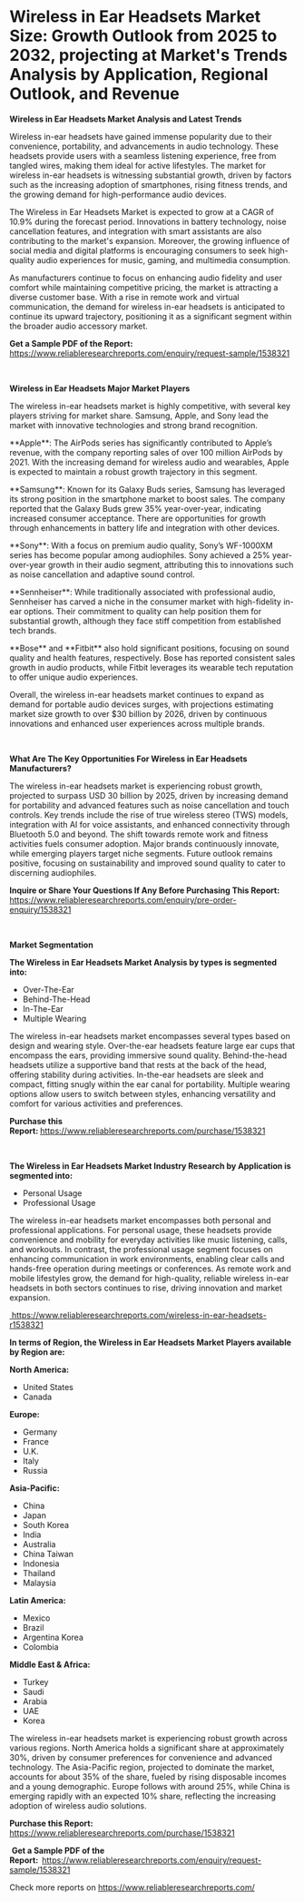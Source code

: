 <p><h1>Wireless in Ear Headsets Market Size: Growth Outlook from 2025 to 2032, projecting at Market's Trends Analysis by Application, Regional Outlook, and Revenue</h1></p><p><strong>Wireless in Ear Headsets Market Analysis and Latest Trends</strong></p>
<p><p>Wireless in-ear headsets have gained immense popularity due to their convenience, portability, and advancements in audio technology. These headsets provide users with a seamless listening experience, free from tangled wires, making them ideal for active lifestyles. The market for wireless in-ear headsets is witnessing substantial growth, driven by factors such as the increasing adoption of smartphones, rising fitness trends, and the growing demand for high-performance audio devices.</p><p>The Wireless in Ear Headsets Market is expected to grow at a CAGR of 10.9% during the forecast period. Innovations in battery technology, noise cancellation features, and integration with smart assistants are also contributing to the market's expansion. Moreover, the growing influence of social media and digital platforms is encouraging consumers to seek high-quality audio experiences for music, gaming, and multimedia consumption.</p><p>As manufacturers continue to focus on enhancing audio fidelity and user comfort while maintaining competitive pricing, the market is attracting a diverse customer base. With a rise in remote work and virtual communication, the demand for wireless in-ear headsets is anticipated to continue its upward trajectory, positioning it as a significant segment within the broader audio accessory market.</p></p>
<p><strong>Get a Sample PDF of the Report:&nbsp;</strong> <a href="https://www.reliableresearchreports.com/enquiry/request-sample/1538321?utm_campaign=2128&utm_medium=2&utm_source=Github&utm_content=ia&utm_term=07022025&utm_id=wireless-in-ear-headsets">https://www.reliableresearchreports.com/enquiry/request-sample/1538321</a></p>
<p>&nbsp;</p>
<p><strong>Wireless in Ear Headsets Major Market Players</strong></p>
<p><p>The wireless in-ear headsets market is highly competitive, with several key players striving for market share. Samsung, Apple, and Sony lead the market with innovative technologies and strong brand recognition. </p><p>**Apple**: The AirPods series has significantly contributed to Apple’s revenue, with the company reporting sales of over 100 million AirPods by 2021. With the increasing demand for wireless audio and wearables, Apple is expected to maintain a robust growth trajectory in this segment.</p><p>**Samsung**: Known for its Galaxy Buds series, Samsung has leveraged its strong position in the smartphone market to boost sales. The company reported that the Galaxy Buds grew 35% year-over-year, indicating increased consumer acceptance. There are opportunities for growth through enhancements in battery life and integration with other devices.</p><p>**Sony**: With a focus on premium audio quality, Sony’s WF-1000XM series has become popular among audiophiles. Sony achieved a 25% year-over-year growth in their audio segment, attributing this to innovations such as noise cancellation and adaptive sound control.</p><p>**Sennheiser**: While traditionally associated with professional audio, Sennheiser has carved a niche in the consumer market with high-fidelity in-ear options. Their commitment to quality can help position them for substantial growth, although they face stiff competition from established tech brands.</p><p>**Bose** and **Fitbit** also hold significant positions, focusing on sound quality and health features, respectively. Bose has reported consistent sales growth in audio products, while Fitbit leverages its wearable tech reputation to offer unique audio experiences.</p><p>Overall, the wireless in-ear headsets market continues to expand as demand for portable audio devices surges, with projections estimating market size growth to over $30 billion by 2026, driven by continuous innovations and enhanced user experiences across multiple brands.</p></p>
<p>&nbsp;</p>
<p><strong>What Are The Key Opportunities For Wireless in Ear Headsets Manufacturers?</strong></p>
<p><p>The wireless in-ear headsets market is experiencing robust growth, projected to surpass USD 30 billion by 2025, driven by increasing demand for portability and advanced features such as noise cancellation and touch controls. Key trends include the rise of true wireless stereo (TWS) models, integration with AI for voice assistants, and enhanced connectivity through Bluetooth 5.0 and beyond. The shift towards remote work and fitness activities fuels consumer adoption. Major brands continuously innovate, while emerging players target niche segments. Future outlook remains positive, focusing on sustainability and improved sound quality to cater to discerning audiophiles.</p></p>
<p><strong>Inquire or Share Your Questions If Any Before Purchasing This Report:</strong> <a href="https://www.reliableresearchreports.com/enquiry/pre-order-enquiry/1538321?utm_campaign=2128&utm_medium=2&utm_source=Github&utm_content=ia&utm_term=07022025&utm_id=wireless-in-ear-headsets">https://www.reliableresearchreports.com/enquiry/pre-order-enquiry/1538321</a></p>
<p>&nbsp;</p>
<p><strong>Market Segmentation</strong></p>
<p><strong>The Wireless in Ear Headsets Market Analysis by types is segmented into:</strong></p>
<p><ul><li>Over-The-Ear</li><li>Behind-The-Head</li><li>In-The-Ear</li><li>Multiple Wearing</li></ul></p>
<p><p>The wireless in-ear headsets market encompasses several types based on design and wearing style. Over-the-ear headsets feature large ear cups that encompass the ears, providing immersive sound quality. Behind-the-head headsets utilize a supportive band that rests at the back of the head, offering stability during activities. In-the-ear headsets are sleek and compact, fitting snugly within the ear canal for portability. Multiple wearing options allow users to switch between styles, enhancing versatility and comfort for various activities and preferences.</p></p>
<p><strong>Purchase this Report:&nbsp;</strong><a href="https://www.reliableresearchreports.com/purchase/1538321?utm_campaign=2128&utm_medium=2&utm_source=Github&utm_content=ia&utm_term=07022025&utm_id=wireless-in-ear-headsets">https://www.reliableresearchreports.com/purchase/1538321</a></p>
<p>&nbsp;</p>
<p><strong>The Wireless in Ear Headsets Market Industry Research by Application is segmented into:</strong></p>
<p><ul><li>Personal Usage</li><li>Professional Usage</li></ul></p>
<p><p>The wireless in-ear headsets market encompasses both personal and professional applications. For personal usage, these headsets provide convenience and mobility for everyday activities like music listening, calls, and workouts. In contrast, the professional usage segment focuses on enhancing communication in work environments, enabling clear calls and hands-free operation during meetings or conferences. As remote work and mobile lifestyles grow, the demand for high-quality, reliable wireless in-ear headsets in both sectors continues to rise, driving innovation and market expansion.</p></p>
<p><a href="https://www.reliableresearchreports.com/wireless-in-ear-headsets-r1538321?utm_campaign=2128&utm_medium=2&utm_source=Github&utm_content=ia&utm_term=07022025&utm_id=wireless-in-ear-headsets">&nbsp;https://www.reliableresearchreports.com/wireless-in-ear-headsets-r1538321</a></p>
<p><strong>In terms of Region, the Wireless in Ear Headsets Market Players available by Region are:</strong></p>
<p>
    <p> <strong> North America: </strong>
        <ul>
            <li>United States</li>
            <li>Canada</li>
        </ul>
        </p> 
    <p> <strong> Europe: </strong>
        <ul>
            <li>Germany</li>
            <li>France</li>
            <li>U.K.</li>
            <li>Italy</li>
            <li>Russia</li>
        </ul>
        </p> 
    <p> <strong> Asia-Pacific: </strong>
        <ul>
            <li>China</li>
            <li>Japan</li>
            <li>South Korea</li>
            <li>India</li>
            <li>Australia</li>
            <li>China Taiwan</li>
            <li>Indonesia</li>
            <li>Thailand</li>
            <li>Malaysia</li>
        </ul>
        </p> 
    <p> <strong> Latin America: </strong>
        <ul>
            <li>Mexico</li>
            <li>Brazil</li>
            <li>Argentina Korea</li>
            <li>Colombia</li>
        </ul>
        </p> 
    <p> <strong> Middle East & Africa: </strong>
        <ul>
            <li>Turkey</li>
            <li>Saudi</li>
            <li>Arabia</li>
            <li>UAE</li>
            <li>Korea</li>
        </ul>
    </p>
    </p>
<p><p>The wireless in-ear headsets market is experiencing robust growth across various regions. North America holds a significant share at approximately 30%, driven by consumer preferences for convenience and advanced technology. The Asia-Pacific region, projected to dominate the market, accounts for about 35% of the share, fueled by rising disposable incomes and a young demographic. Europe follows with around 25%, while China is emerging rapidly with an expected 10% share, reflecting the increasing adoption of wireless audio solutions.</p></p>
<p><strong>Purchase this Report: </strong><a href="https://www.reliableresearchreports.com/purchase/1538321?utm_campaign=2128&utm_medium=2&utm_source=Github&utm_content=ia&utm_term=07022025&utm_id=wireless-in-ear-headsets">https://www.reliableresearchreports.com/purchase/1538321</a></p>
<p>&nbsp;<strong>Get a Sample PDF of the Report:&nbsp;&nbsp;</strong><a href="https://www.reliableresearchreports.com/enquiry/request-sample/1538321?utm_campaign=2128&utm_medium=2&utm_source=Github&utm_content=ia&utm_term=07022025&utm_id=wireless-in-ear-headsets">https://www.reliableresearchreports.com/enquiry/request-sample/1538321</a></p>
<p><strong></strong></p>
<p>Check more reports on <a href="https://www.reliableresearchreports.com/?utm_campaign=2128&utm_medium=2&utm_source=Github&utm_content=ia&utm_term=07022025&utm_id=wireless-in-ear-headsets">https://www.reliableresearchreports.com/</a></p>